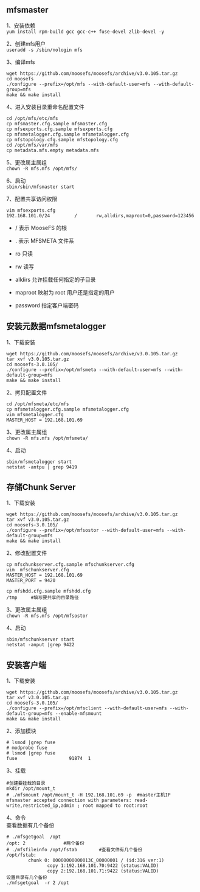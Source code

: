 mfsmaster
---
1、安装依赖  
``` yum install rpm-build gcc gcc-c++ fuse-devel zlib-devel -y ```  

2、创建mfs用户  
``` useradd -s /sbin/nologin mfs ```  

3、编译mfs  
```
wget https://github.com/moosefs/moosefs/archive/v3.0.105.tar.gz
cd moosefs
./configure --prefix=/opt/mfs --with-default-user=mfs --with-default-group=mfs
make && make install
```  

4、进入安装目录重命名配置文件  
```
cd /opt/mfs/etc/mfs
cp mfsmaster.cfg.sample mfsmaster.cfg
cp mfsexports.cfg.sample mfsexports.cfg
cp mfsmetalogger.cfg.sample mfsmetalogger.cfg
cp mfstopology.cfg.sample mfstopology.cfg
cd /opt/mfs/var/mfs
cp metadata.mfs.empty metadata.mfs
```  

5、更改属主属组  
``` chown -R mfs.mfs /opt/mfs/ ```  

6、启动  
``` sbin/sbin/mfsmaster start ```  

7、配置共享访问权限  
```
vim mfsexports.cfg
192.168.101.0/24         /       rw,alldirs,maproot=0,password=123456
```  

- / 表示 MooseFS 的根  
- . 表示 MFSMETA 文件系  

- ro 只读
- rw 读写
- alldirs 允许挂载任何指定的子目录 
- maproot 映射为 root 用户还是指定的用户
- password 指定客户端密码  


安装元数据mfsmetalogger
---
1、下载安装
```
wget https://github.com/moosefs/moosefs/archive/v3.0.105.tar.gz
tar xvf v3.0.105.tar.gz 
cd moosefs-3.0.105/
./configure --prefix=/opt/mfsmeta --with-default-user=mfs --with-default-group=mfs
make && make install
```  

2、拷贝配置文件  
```
cd /opt/mfsmeta/etc/mfs
cp mfsmetalogger.cfg.sample mfsmetalogger.cfg
vim mfsmetalogger.cfg
MASTER_HOST = 192.168.101.69
```  

3、更改属主属组  
``` chown -R mfs.mfs /opt/mfsmeta/ ```  

4、启动  
```
sbin/mfsmetalogger start
netstat -antpu | grep 9419
```  

存储Chunk Server  
---
1、下载安装
```
wget https://github.com/moosefs/moosefs/archive/v3.0.105.tar.gz
tar xvf v3.0.105.tar.gz 
cd moosefs-3.0.105/
./configure --prefix=/opt/mfsostor --with-default-user=mfs --with-default-group=mfs
make && make install
```  

2、修改配置文件  
```
cp mfschunkserver.cfg.sample mfschunkserver.cfg
vim  mfschunkserver.cfg
MASTER_HOST = 192.168.101.69
MASTER_PORT = 9420

cp mfshdd.cfg.sample mfshdd.cfg
/tmp     #填写要共享的目录路径

```  

3、更改属主属组  
``` chown -R mfs.mfs /opt/mfsostor ```  

4、启动  
```
sbin/mfschunkserver start
netstat -anput |grep 9422
```  


安装客户端  
---
1、下载安装
```
wget https://github.com/moosefs/moosefs/archive/v3.0.105.tar.gz
tar xvf v3.0.105.tar.gz 
cd moosefs-3.0.105/
./configure --prefix=/opt/mfsclient --with-default-user=mfs --with-default-group=mfs --enable-mfsmount
make && make install
```  

2、添加模块
```
# lsmod |grep fuse
# modprobe fuse
# lsmod |grep fuse
fuse                   91874  1 
```  

3、挂载  
```
#创建要挂载的目录
mkdir /opt/mount_t 
# ./mfsmount /opt/mount_t -H 192.168.101.69 -p  #master主机IP
mfsmaster accepted connection with parameters: read-write,restricted_ip,admin ; root mapped to root:root
```  

4、命令  
查看数据有几个备份  
```
# ./mfsgetgoal  /opt
/opt: 2              #两个备份
# ./mfsfileinfo /opt/fstab        #查看文件有几个备份
/opt/fstab: 
        chunk 0: 00000000000013C_00000001 / (id:316 ver:1)
               copy 1:192.168.101.70:9422 (status:VALID)
               copy 2:192.168.101.71:9422 (status:VALID)
设置目录有几个备份
./mfsgetgoal  -r 2 /opt

```  

